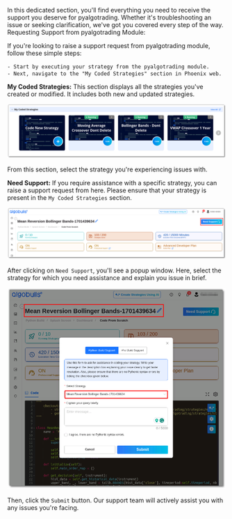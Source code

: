 In this dedicated section, you'll find everything you need to receive the support you deserve for pyalgotrading. Whether it's troubleshooting an issue or seeking clarification, we've got you covered every step of the way.
Requesting Support from pyalgotrading Module:

If you're looking to raise a support request from pyalgotrading module, follow these simple steps:
 ```
- Start by executing your strategy from the pyalgotrading module.
- Next, navigate to the "My Coded Strategies" section in Phoenix web.
 ```

**My Coded Strategies:** This section displays all the strategies you've created or modified. It includes both new and updated strategies.

[![pythonbuild](../python_build/imgs_v2/python_build_my_strategies.png "Click to Enlarge or Ctrl+Click to open in a new Tab")](../python_build/imgs_v2/python_build_my_strategies.png)

From this section, select the strategy you're experiencing issues with.

**Need Support:** If you require assistance with a specific strategy, you can raise a support request from here. Please ensure that your strategy is present in the `My Coded Strategies` section.

[![pythonbuild](../python_build/imgs_v2/python_build_need_support.png "Click to Enlarge or Ctrl+Click to open in a new Tab")](../python_build/imgs_v2/python_build_need_support.png)

After clicking on `Need Support`, you'll see a popup window. Here, select the strategy for which you need assistance and explain you issue in brief.

[![pythonbuild](../python_build/imgs_v2/python_build_select_strategy.png "Click to Enlarge or Ctrl+Click to open in a new Tab")](../python_build/imgs_v2/python_build_select_strategy.png)

Then, click the `Submit` button. Our support team will actively assist you with any issues you're facing.